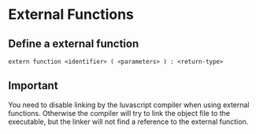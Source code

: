 # External Functions

## Define a external function

```luvascript
extern function <identifier> ( <parameters> ) : <return-type>
```

## Important

You need to disable linking by the luvascript compiler when using external functions. Otherwise the compiler will try to link the object file to the executable, but the linker will not find a reference to the external function.